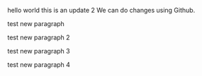 hello world
this is an update 2
We can do changes using Github.

test new paragraph

test new paragraph 2

test new paragraph 3

test new paragraph 4

